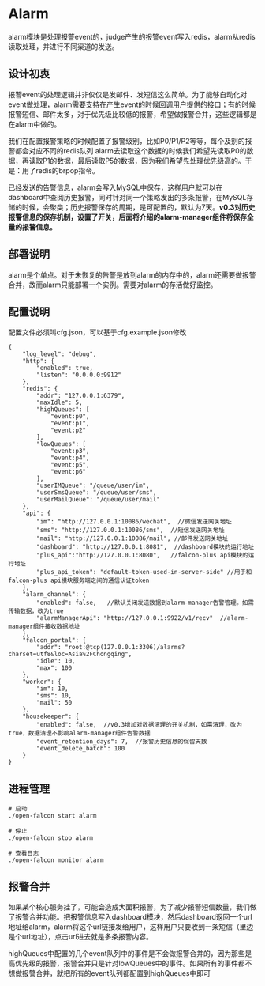 <!-- toc -->

# Alarm

alarm模块是处理报警event的，judge产生的报警event写入redis，alarm从redis读取处理，并进行不同渠道的发送。

## 设计初衷

报警event的处理逻辑并非仅仅是发邮件、发短信这么简单。为了能够自动化对event做处理，alarm需要支持在产生event的时候回调用户提供的接口；有的时候报警短信、邮件太多，对于优先级比较低的报警，希望做报警合并，这些逻辑都是在alarm中做的。

我们在配置报警策略的时候配置了报警级别，比如P0/P1/P2等等，每个及别的报警都会对应不同的redis队列 alarm去读取这个数据的时候我们希望先读取P0的数据，再读取P1的数据，最后读取P5的数据，因为我们希望先处理优先级高的。于是：用了redis的brpop指令。

已经发送的告警信息，alarm会写入MySQL中保存，这样用户就可以在dashboard中查阅历史报警，同时针对同一个策略发出的多条报警，在MySQL存储的时候，会聚类；历史报警保存的周期，是可配置的，默认为7天。**v0.3对历史报警信息的保存机制，设置了开关，后面将介绍的alarm-manager组件将保存全量的报警信息。**

## 部署说明

alarm是个单点。对于未恢复的告警是放到alarm的内存中的，alarm还需要做报警合并，故而alarm只能部署一个实例。需要对alarm的存活做好监控。

## 配置说明

配置文件必须叫cfg.json，可以基于cfg.example.json修改

```
{
    "log_level": "debug",
    "http": {
        "enabled": true,
        "listen": "0.0.0.0:9912"
    },
    "redis": {
        "addr": "127.0.0.1:6379",
        "maxIdle": 5,
        "highQueues": [
            "event:p0",
            "event:p1",
            "event:p2"
        ],
        "lowQueues": [
            "event:p3",
            "event:p4",
            "event:p5",
            "event:p6"
        ],
        "userIMQueue": "/queue/user/im",
        "userSmsQueue": "/queue/user/sms",
        "userMailQueue": "/queue/user/mail"
    },
    "api": {
        "im": "http://127.0.0.1:10086/wechat",  //微信发送网关地址
        "sms": "http://127.0.0.1:10086/sms",  //短信发送网关地址
        "mail": "http://127.0.0.1:10086/mail", //邮件发送网关地址
        "dashboard": "http://127.0.0.1:8081",  //dashboard模块的运行地址
        "plus_api":"http://127.0.0.1:8080",   //falcon-plus api模块的运行地址
        "plus_api_token": "default-token-used-in-server-side" //用于和falcon-plus api模块服务端之间的通信认证token
    },
    "alarm_channel": {                                                          
        "enabled": false,   //默认关闭发送数据到alarm-manager告警管理。如需传输数据，改为true                                                      
        "alarmManagerApi": "http://127.0.0.1:9922/v1/recv"  //alarm-manager组件接收数据地址
    },
    "falcon_portal": {
        "addr": "root:@tcp(127.0.0.1:3306)/alarms?charset=utf8&loc=Asia%2FChongqing",
        "idle": 10,
        "max": 100
    },
    "worker": {
        "im": 10,
        "sms": 10,
        "mail": 50
    },
    "housekeeper": {
        "enabled": false,  //v0.3增加对数据清理的开关机制，如需清理，改为true，数据清理不影响alarm-manager组件告警数据
        "event_retention_days": 7,  //报警历史信息的保留天数
        "event_delete_batch": 100
    }
}

```
## 进程管理

``` 
# 启动
./open-falcon start alarm

# 停止
./open-falcon stop alarm

# 查看日志
./open-falcon monitor alarm 
```

## 报警合并

如果某个核心服务挂了，可能会造成大面积报警，为了减少报警短信数量，我们做了报警合并功能。把报警信息写入dashboard模块，然后dashboard返回一个url地址给alarm，alarm将这个url链接发给用户，这样用户只要收到一条短信（里边是个url地址），点击url进去就是多条报警内容。

highQueues中配置的几个event队列中的事件是不会做报警合并的，因为那些是高优先级的报警，报警合并只是针对lowQueues中的事件。如果所有的事件都不想做报警合并，就把所有的event队列都配置到highQueues中即可